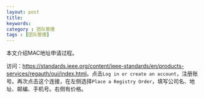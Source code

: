 ```yaml
---
layout: post
title: 
keywords: 
category : 团队管理
tags : [团队管理]
---
```

本文介绍MAC地址申请过程。
<!-- more -->

访问：<https://standards.ieee.org/content/ieee-standards/en/products-services/regauth/oui/index.html>。点击`Log in or create an account`，注册账号。再次点击这个连接，在左侧选择`Place a Registry Order`，填写公司名、地址、邮编、手机号。右侧有价格。




